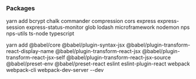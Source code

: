 ### Packages

yarn add bcrypt chalk commander compression cors express express-session express-status-monitor glob lodash microframework nodemon nps nps-utils ts-node typescript

yarn add @babel/core @babel/plugin-syntax-jsx @babel/plugin-transform-react-display-name @babel/plugin-transform-react-jsx @babel/plugin-transform-react-jsx-self @babel/plugin-transform-react-jsx-source @babel/preset-env @babel/preset-react eslint eslint-plugin-react webpack webpack-cli webpack-dev-server --dev
